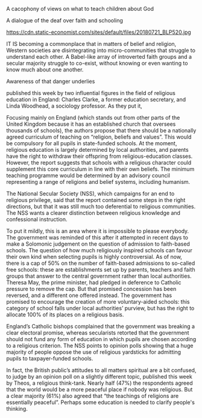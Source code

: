 A cacophony of views on what to teach children about God

A dialogue of the deaf over faith and schooling

https://cdn.static-economist.com/sites/default/files/20180721_BLP520.jpg

IT IS becoming a commonplace that in matters of belief and religion, Western societies are disintegrating into micro-communities that struggle to understand each other. A Babel-like array of introverted faith groups and a secular majority struggle to co-exist, without knowing or even wanting to know much about one another.

Awareness of that danger underlies 

 published this week by two influential figures in the field of religious education in England: Charles Clarke, a former education secretary, and Linda Woodhead, a sociology professor. As they put it,

Focusing mainly on England (which stands out from other parts of the United Kingdom because it has an established church that oversees thousands of schools), the authors propose that there should be a nationally agreed curriculum of teaching on “religion, beliefs and values”. This would be compulsory for all pupils in state-funded schools. At the moment, religious education is largely determined by local authorities, and parents have the right to withdraw their offspring from religious-education classes. However, the report suggests that schools with a religious character could supplement this core curriculum in line with their own beliefs. The minimum teaching programme would be determined by an advisory council representing a range of religions and belief systems, including humanism.

The National Secular Society (NSS), which campaigns for an end to religious privilege, said that the report contained some steps in the right directions, but that it was still much too deferential to religious communities. The NSS wants a clearer distinction between religious knowledge and confessional instruction.

To put it mildly, this is an area where it is impossible to please everybody. The government was reminded of this after it attempted in recent days to make a Solomonic judgement on the question of admission to faith-based schools. The question of how much religiously inspired schools can favour their own kind when selecting pupils is highly controversial. As of now, there is a cap of 50% on the number of faith-based admissions to so-called free schools: these are establishments set up by parents, teachers and faith groups that answer to the central government rather than local authorities. Theresa May, the prime minister, had pledged in deference to Catholic pressure to remove the cap. But that promised concession has been reversed, and a different one offered instead. The government has promised to encourage the creation of more voluntary-aided schools: this category of school falls under local authorities’ purview, but has the right to allocate 100% of its places on a religious basis. 

England’s Catholic bishops complained that the government was breaking a clear electoral promise, whereas secularists retorted that the government should not fund any form of education in which pupils are chosen according to a religious criterion. The NSS points to opinion polls showing that a huge majority of people oppose the use of religious yardsticks for admitting pupils to taxpayer-funded schools.

In fact, the British public’s attitudes to all matters spiritual are a bit confused, to judge by an opinion poll on a slightly different topic, published this week by Theos, a religious think-tank. Nearly half (47%) the respondents agreed that the world would be a more peaceful place if nobody was religious. But a clear majority (61%) also agreed that “the teachings of religions are essentially peaceful”. Perhaps some education is needed to clarify people's thinking.